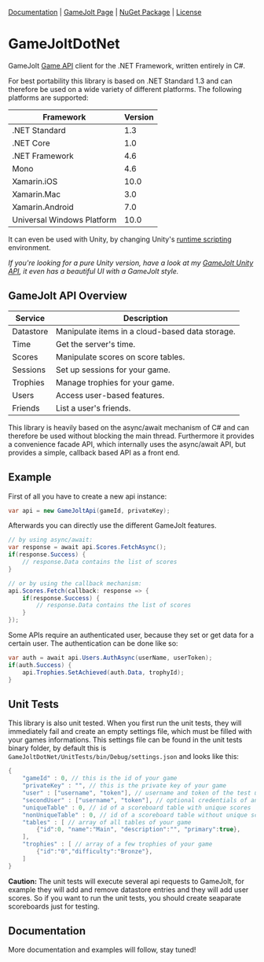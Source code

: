 [Documentation](https://infectedbytes.github.io/GameJoltDotNet/) | [GameJolt Page](https://gamejolt.com/dashboard/games/358157) | [NuGet Package](https://www.nuget.org/packages/GameJoltDotNet/) | [License](https://github.com/InfectedBytes/GameJoltDotNet/blob/master/LICENSE)

# GameJoltDotNet
GameJolt [Game API](https://gamejolt.com/game-api/doc) client for the .NET Framework, written entirely in C#.

For best portability this library is based on .NET Standard 1.3 and can therefore be used on a wide variety of different platforms. 
The following platforms are supported:

Framework | Version
----- | -----
.NET Standard | 1.3
.NET Core | 1.0
.NET Framework | 4.6
Mono | 4.6
Xamarin.iOS | 10.0
Xamarin.Mac | 3.0
Xamarin.Android | 7.0
Universal Windows Platform | 10.0

It can even be used with Unity, by changing Unity's [runtime scripting](https://docs.unity3d.com/Manual/ScriptingRuntimeUpgrade.html) environment.

*If you're looking for a pure Unity version, have a look at my [GameJolt Unity API](https://github.com/InfectedBytes/gj-unity-api), it even has a beautiful UI with a GameJolt style.*

## GameJolt API Overview
Service | Description
----- | -----
Datastore | Manipulate items in a cloud-based data storage.
Time | Get the server's time.
Scores | Manipulate scores on score tables.
Sessions | Set up sessions for your game.
Trophies | Manage trophies for your game.
Users | Access user-based features.
Friends | List a user's friends.

This library is heavily based on the async/await mechanism of C# and can therefore be used without blocking the main thread. 
Furthermore it provides a convenience facade API, which internally uses the async/await API, but provides a simple, callback based API as a front end.

## Example
First of all you have to create a new api instance:
```cs
var api = new GameJoltApi(gameId, privateKey);
```
Afterwards you can directly use the different GameJolt features. 
```cs
// by using async/await:
var response = await api.Scores.FetchAsync();
if(response.Success) {
    // response.Data contains the list of scores
}

// or by using the callback mechanism:
api.Scores.Fetch(callback: response => {
    if(response.Success) {
        // response.Data contains the list of scores
    }
});
```

Some APIs require an authenticated user, because they set or get data for a certain user. The authentication can be done like so:
```cs
var auth = await api.Users.AuthAsync(userName, userToken);
if(auth.Success) {
    api.Trophies.SetAchieved(auth.Data, trophyId);
}
```

## Unit Tests
This library is also unit tested. 
When you first run the unit tests, they will immediately fail and create an empty settings file, which must be filled with your games informations.
This settings file can be found in the unit tests binary folder, by default this is `GameJoltDotNet/UnitTests/bin/Debug/settings.json` and looks like this:
```cs
{
	"gameId" : 0, // this is the id of your game
	"privateKey" : "", // this is the private key of your game
	"user" : ["username", "token"], // username and token of the test user
	"secondUser" : ["username", "token"], // optional credentials of another user (only used by a few tests)
	"uniqueTable" : 0, // id of a scoreboard table with unique scores
	"nonUniqueTable" : 0, // id of a scoreboard table without unique scores
	"tables" : [ // array of all tables of your game
		{"id":0, "name":"Main", "description":"", "primary":true},
	],
	"trophies" : [ // array of a few trophies of your game
		{"id":"0","difficulty":"Bronze"},
	]
}
```
**Caution:** The unit tests will execute several api requests to GameJolt, for example they will add and remove datastore entries and they will add user scores.
So if you want to run the unit tests, you should create seaparate scoreboards just for testing.

## Documentation
More documentation and examples will follow, stay tuned!
